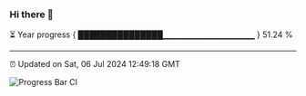 ### Hi there 👋

⏳ Year progress { ███████████████▁▁▁▁▁▁▁▁▁▁▁▁▁▁▁ } 51.24 %

---

⏰ Updated on Sat, 06 Jul 2024 12:49:18 GMT

![Progress Bar CI](https://github.com/IshwaranRudhara/GIT-ACTION/workflows/Progress%20Bar%20CI/badge.svg)
